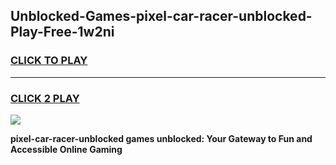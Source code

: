 
## Unblocked-Games-pixel-car-racer-unblocked-Play-Free-1w2ni
<h3>
<a href="https://premium76.site?title=pixel-car-racer-unblocked&ref=24M">CLICK TO PLAY</a></h3>
<hr>

<h3>
<a href="https://premium76.site?title=pixel-car-racer-unblocked&ref=24M">CLICK 2 PLAY</a>
  
</h3>

<a href="https://premium76.site?title=pixel-car-racer-unblocked&ref=24M"><img src="https://clearcache.store/games.png"></a>


**pixel-car-racer-unblocked games unblocked: Your Gateway to Fun and Accessible Online Gaming**
